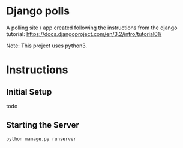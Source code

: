 # Django polls

A polling site / app created following the instructions from the django tutorial:
https://docs.djangoproject.com/en/3.2/intro/tutorial01/

Note: This project uses python3.

# Instructions
## Initial Setup

todo

## Starting the Server

```
python manage.py runserver
```
